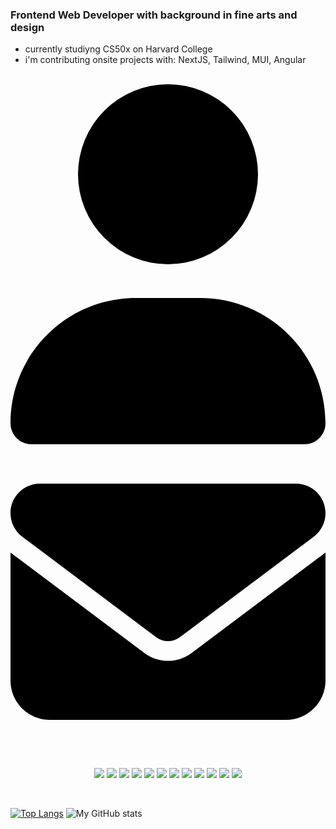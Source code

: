 ### Frontend Web Developer with background in fine arts and design

- currently studiyng CS50x on Harvard College
- i'm contributing onsite projects with: NextJS, Tailwind, MUI, Angular

<br/>

<a href="https://krisbaranski.com">
 <svg xmlns="http://www.w3.org/2000/svg" viewBox="0 0 448 512"><!--!Font Awesome Free 6.5.2 by @fontawesome - https://fontawesome.com License - https://fontawesome.com/license/free Copyright 2024 Fonticons, Inc.--><path d="M224 256A128 128 0 1 0 224 0a128 128 0 1 0 0 256zm-45.7 48C79.8 304 0 383.8 0 482.3C0 498.7 13.3 512 29.7 512H418.3c16.4 0 29.7-13.3 29.7-29.7C448 383.8 368.2 304 269.7 304H178.3z"/></svg>
</a>
<a mailto:"mail@krisbaranski.com">
  <svg xmlns="http://www.w3.org/2000/svg" viewBox="0 0 512 512"><!--!Font Awesome Free 6.5.2 by @fontawesome - https://fontawesome.com License - https://fontawesome.com/license/free Copyright 2024 Fonticons, Inc.--><path d="M48 64C21.5 64 0 85.5 0 112c0 15.1 7.1 29.3 19.2 38.4L236.8 313.6c11.4 8.5 27 8.5 38.4 0L492.8 150.4c12.1-9.1 19.2-23.3 19.2-38.4c0-26.5-21.5-48-48-48H48zM0 176V384c0 35.3 28.7 64 64 64H448c35.3 0 64-28.7 64-64V176L294.4 339.2c-22.8 17.1-54 17.1-76.8 0L0 176z"/></svg>
</a>

<br/>

<p align="center">
  <img src="https://skillicons.dev/icons?i=js" />
  <img src="https://skillicons.dev/icons?i=python" />
  <img src="https://skillicons.dev/icons?i=react" />
  <img src="https://skillicons.dev/icons?i=nextjs" />
  <img src="https://skillicons.dev/icons?i=angular" />
  <img src="https://skillicons.dev/icons?i=flask" />
  <img src="https://skillicons.dev/icons?i=html" />
  <img src="https://skillicons.dev/icons?i=tailwind" />
  <img src="https://skillicons.dev/icons?i=materialui" />
  <img src="https://skillicons.dev/icons?i=css" />
  <img src="https://skillicons.dev/icons?i=git" />
  <img src="https://skillicons.dev/icons?i=sqlite" />
</p>

<br/>

<p align="center">
  
[![Top Langs](https://github-readme-stats.vercel.app/api/top-langs/?username=krisbaranski&layout=compact&theme=nord)](https://github.com/krisbaranski/github-readme-stats)
![My GitHub stats](https://github-readme-stats.vercel.app/api?username=krisbaranski&theme=nord&layout=compact&hide=stars,issues&show_icons=true&rank_icon=percentile)

</p>
